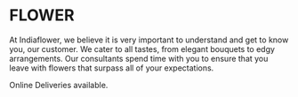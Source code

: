 # FLOWER

At Indiaflower, we believe it is very important to understand and get to know you, our customer.
We cater to all tastes, from elegant bouquets to edgy arrangements. Our consultants spend time with you to ensure that you leave with flowers that surpass all of your expectations.

Online Deliveries available.
